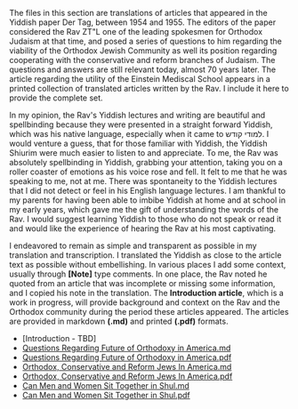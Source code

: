 The files in this section are translations of articles that appeared in the Yiddish paper Der Tag, between 1954 and 1955. The editors of the paper considered the Rav ZT"L one of the leading spokesmen for Orthodox Judaism at that time, and posed a series of questions to him regarding the viability of the Orthodox Jewish Community as well its position regarding cooperating with the conservative and reform branches of Judaism. The questions and answers are still relevant today, almost 70 years later. The article regarding the utility of the Einstein Mediscal School appears in a printed collection of translated articles written by the Rav. I include it here to provide the complete set. 

In my opinion, the Rav's Yiddish lectures and writing are beautiful and spellbinding because they were presented in a straight forward Yiddish, which was his native language, especially when it came to למודי קודש. I would venture a guess, that for those familiar with Yiddish, the Yiddish Shiurim were much easier to listen to and appreciate. To me, the Rav was absolutely spellbinding in Yiddish, grabbing your attention, taking you on a roller coaster of emotions as his voice rose and fell. It felt to me that he was speaking to me, not at me. There was spontaneity to the Yiddish lectures that I did not detect or feel in his English language lectures. I am thankful to my parents for having been able to imbibe Yiddish at home and at school in my early years, which gave me the gift of understanding the words of the Rav. I would suggest learning Yiddish to those who do not speak or read it and would like the experience of hearing the Rav at his most captivating.

I endeavored to remain as simple and transparent as possible in my translation and transcription. I translated the Yiddish as close to the article text as possible without embellishing. In various places I add some context, usually through **[Note]** type comments. In one place, the Rav noted he quoted from an article that was incomplete or missing some information, and I copied his note in the translation. The **Introduction article**, which is a work in progress, will provide background and context on the Rav and the Orthodox community during the period these articles appeared. The articles are provided in markdown **(.md)** and printed **(.pdf)** formats.

* [Introduction - TBD]
* [Questions Regarding Future of Orthodoxy in America.md](https://github.com/RavSoloveichikTorah/Torah/blob/master/Articles%20On%20Orthodocy/Questions%20Regarding%20Orthodox%20Judaism%20in%20America.md)
* [Questions Regarding Future of Orthodoxy in America.pdf](https://github.com/RavSoloveichikTorah/Torah/blob/master/Orthodoxy/Questions%20Regarding%20Orthodox%20Judaism%20in%20America.pdf)
* [Orthodox, Conservative and Reform Jews In America.md](https://github.com/RavSoloveichikTorah/Torah/blob/master/Orthodoxy/OrthodoxConservativeJewsInAmerica.md)
* [Orthodox, Conservative and Reform Jews In America.pdf](https://github.com/RavSoloveichikTorah/Torah/blob/master/Orthodoxy/OrthodoxConservativeJewsInAmerica.pdf)
* [Can Men and Women Sit Together in Shul.md](https://github.com/RavSoloveichikTorah/Torah/blob/master/Orthodoxy/menAndWomenSittingTogether.md)
* [Can Men and Women Sit Together in Shul.pdf](https://github.com/RavSoloveichikTorah/Torah/blob/master/Orthodoxy/MixedSeating.pdf)
